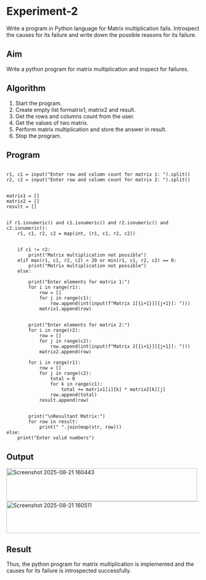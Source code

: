 # Experiment-2
Write a program in Python language for Matrix multiplication fails. Introspect the causes for its failure and write down the possible reasons for its failure. 
## Aim
Write a python program for matrix multiplication and inspect for failures. 

## Algorithm
1.	Start the program.
2. Create empty list formatrix1, matrix2 and result.
3. Get the rows and columns count from the user.
4. Get the values of two matrix.
5. Perform matrix multiplication and store the answer in result.
6. Stop the program. 

## Program
```

r1, c1 = input("Enter row and column count for matrix 1: ").split()
r2, c2 = input("Enter row and column count for matrix 2: ").split()


matrix1 = []
matrix2 = []
result = []


if r1.isnumeric() and c1.isnumeric() and r2.isnumeric() and c2.isnumeric():
    r1, c1, r2, c2 = map(int, (r1, c1, r2, c2))

    
    if c1 != r2:
        print("Matrix multiplication not possible")
    elif max(r1, c1, r2, c2) > 20 or min(r1, c1, r2, c2) == 0:
        print("Matrix multiplication not possible")
    else:
      
        print("Enter elements for matrix 1:")
        for i in range(r1):
            row = []
            for j in range(c1):
                row.append(int(input(f"Matrix 1[{i+1}][{j+1}]: ")))
            matrix1.append(row)

      
        print("Enter elements for matrix 2:")
        for i in range(r2):
            row = []
            for j in range(c2):
                row.append(int(input(f"Matrix 2[{i+1}][{j+1}]: ")))
            matrix2.append(row)

        for i in range(r1):
            row = []
            for j in range(c2):
                total = 0
                for k in range(c1):
                    total += matrix1[i][k] * matrix2[k][j]
                row.append(total)
            result.append(row)

     
        print("\nResultant Matrix:")
        for row in result:
            print(" ".join(map(str, row)))
else:
    print("Enter valid numbers")
```
## Output
<img width="497" height="86" alt="Screenshot 2025-08-21 160443" src="https://github.com/user-attachments/assets/a63758ff-9e90-464d-ad7c-d09087120e72" />
<img width="668" height="83" alt="Screenshot 2025-08-21 160511" src="https://github.com/user-attachments/assets/40dc61b6-5a02-4fe5-ab9a-9d33b95e477d" />

## Result
Thus, the python program for matrix multiplication is implemented and the causes for its failure is introspected successfully.
